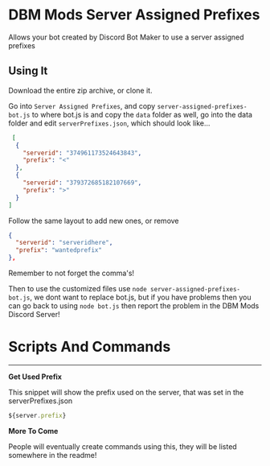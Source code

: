 
# DBM Mods Server Assigned Prefixes


Allows your bot created by Discord Bot Maker to use a server assigned prefixes

## Using It
Download the entire zip archive, or clone it.

Go into `Server Assigned Prefixes`, and copy `server-assigned-prefixes-bot.js` to where bot.js is and copy the `data` folder as well, go into the data folder and edit `serverPrefixes.json`, which should look like...

```json
 [
  {
    "serverid": "374961173524643843",
    "prefix": "<"
  },
  {
    "serverid": "379372685182107669",
    "prefix": ">"
  }
]

```

Follow the same layout to add new ones, or remove

```json
{
  "serverid": "serveridhere",
  "prefix": "wantedprefix"
},
```

Remember to not forget the comma's!

Then to use the customized files use `node server-assigned-prefixes-bot.js`, we dont want to replace bot.js, but if you have problems then you can go back to using `node bot.js` then report the problem in the DBM Mods Discord Server!



# Scripts And Commands

----------------------------------------------------------------------------------------------------------------------------------------

**Get Used Prefix**

This snippet will show the prefix used on the server, that was set in the serverPrefixes.json
```js
${server.prefix}
```

**More To Come**

People will eventually create commands using this, they will be listed somewhere in the readme!


